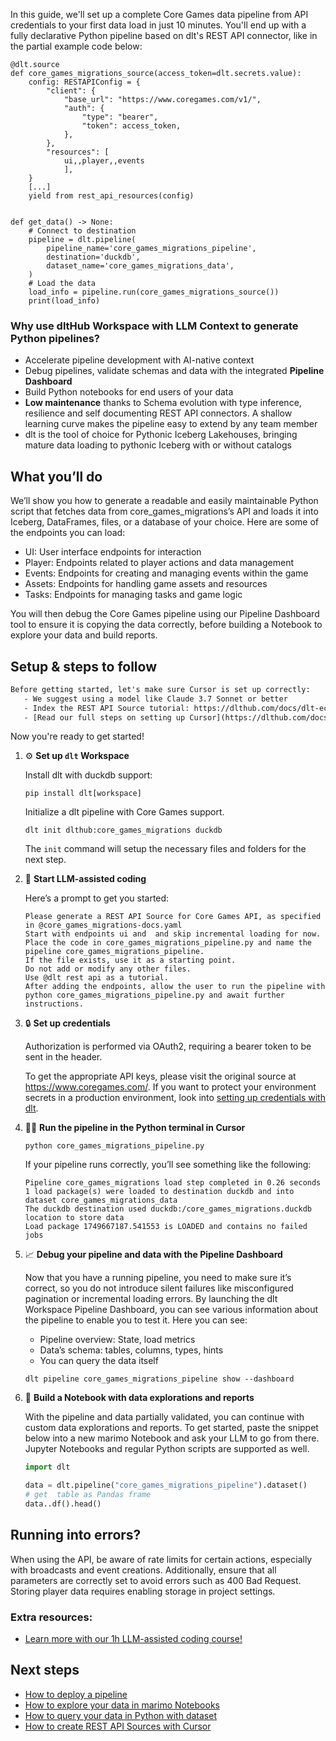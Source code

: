 In this guide, we'll set up a complete Core Games data pipeline from API credentials to your first data load in just 10 minutes. You'll end up with a fully declarative Python pipeline based on dlt's REST API connector, like in the partial example code below:

```python-outcome
@dlt.source
def core_games_migrations_source(access_token=dlt.secrets.value):
    config: RESTAPIConfig = {
        "client": {
            "base_url": "https://www.coregames.com/v1/",
            "auth": {
                "type": "bearer",
                "token": access_token,
            },
        },
        "resources": [
            ui,,player,,events
            ],
    }
    [...]
    yield from rest_api_resources(config)


def get_data() -> None:
    # Connect to destination
    pipeline = dlt.pipeline(
        pipeline_name='core_games_migrations_pipeline',
        destination='duckdb',
        dataset_name='core_games_migrations_data', 
    )
    # Load the data
    load_info = pipeline.run(core_games_migrations_source())
    print(load_info) 
```

### Why use dltHub Workspace with LLM Context to generate Python pipelines?

- Accelerate pipeline development with AI-native context
- Debug pipelines, validate schemas and data with the integrated **Pipeline Dashboard**
- Build Python notebooks for end users of your data
- **Low maintenance** thanks to Schema evolution with type inference, resilience and self documenting REST API connectors. A shallow learning curve makes the pipeline easy to extend by any team member
- dlt is the tool of choice for Pythonic Iceberg Lakehouses, bringing mature data loading to pythonic Iceberg with or without catalogs

## What you’ll do

We’ll show you how to generate a readable and easily maintainable Python script that fetches data from core_games_migrations’s API and loads it into Iceberg, DataFrames, files, or a database of your choice. Here are some of the endpoints you can load:

- UI: User interface endpoints for interaction
- Player: Endpoints related to player actions and data management
- Events: Endpoints for creating and managing events within the game
- Assets: Endpoints for handling game assets and resources
- Tasks: Endpoints for managing tasks and game logic

You will then debug the Core Games pipeline using our Pipeline Dashboard tool to ensure it is copying the data correctly, before building a Notebook to explore your data and build reports.

## Setup & steps to follow

```default
Before getting started, let's make sure Cursor is set up correctly:
   - We suggest using a model like Claude 3.7 Sonnet or better
   - Index the REST API Source tutorial: https://dlthub.com/docs/dlt-ecosystem/verified-sources/rest_api/ and add it to context as **@dlt rest api**
   - [Read our full steps on setting up Cursor](https://dlthub.com/docs/dlt-ecosystem/llm-tooling/cursor-restapi#23-configuring-cursor-with-documentation)
```

Now you're ready to get started!

1. ⚙️ **Set up `dlt` Workspace**
    
    Install dlt with duckdb support:
    ```shell
    pip install dlt[workspace]
    ```

    Initialize a dlt pipeline with Core Games support.
    ```shell
    dlt init dlthub:core_games_migrations duckdb
    ```

    The `init` command will setup the necessary files and folders for the next step.
    
2. 🤠 **Start LLM-assisted coding**
    
    Here’s a prompt to get you started:
    
    ```prompt
    Please generate a REST API Source for Core Games API, as specified in @core_games_migrations-docs.yaml 
    Start with endpoints ui and  and skip incremental loading for now. 
    Place the code in core_games_migrations_pipeline.py and name the pipeline core_games_migrations_pipeline. 
    If the file exists, use it as a starting point. 
    Do not add or modify any other files. 
    Use @dlt rest api as a tutorial. 
    After adding the endpoints, allow the user to run the pipeline with python core_games_migrations_pipeline.py and await further instructions.
    ```

    
3. 🔒 **Set up credentials** 
    
    Authorization is performed via OAuth2, requiring a bearer token to be sent in the header.
    
    To get the appropriate API keys, please visit the original source at https://www.coregames.com/.
    If you want to protect your environment secrets in a production environment, look into [setting up credentials with dlt](https://dlthub.com/docs/walkthroughs/add_credentials).
    
4. 🏃‍♀️ **Run the pipeline in the Python terminal in Cursor**
    
    ```shell
    python core_games_migrations_pipeline.py
    ```
    
    If your pipeline runs correctly, you’ll see something like the following:
    
    ```shell
    Pipeline core_games_migrations load step completed in 0.26 seconds
    1 load package(s) were loaded to destination duckdb and into dataset core_games_migrations_data
    The duckdb destination used duckdb:/core_games_migrations.duckdb location to store data
    Load package 1749667187.541553 is LOADED and contains no failed jobs
    ```
    
5. 📈 **Debug your pipeline and data with the Pipeline Dashboard**

    Now that you have a running pipeline, you need to make sure it’s correct, so you do not introduce silent failures like misconfigured pagination or incremental loading errors. By launching the dlt Workspace Pipeline Dashboard, you can see various information about the pipeline to enable you to test it. Here you can see:
    - Pipeline overview: State, load metrics
    - Data’s schema: tables, columns, types, hints
    - You can query the data itself
    
    ```shell
    dlt pipeline core_games_migrations_pipeline show --dashboard
    ```
    
6. 🐍 **Build a Notebook with data explorations and reports**

    With the pipeline and data partially validated, you can continue with custom data explorations and reports. To get started, paste the snippet below into a new marimo Notebook and ask your LLM to go from there. Jupyter Notebooks and regular Python scripts are supported as well.

    
    ```python
    import dlt

   data = dlt.pipeline("core_games_migrations_pipeline").dataset()
   # get  table as Pandas frame
   data..df().head()
    ```

## Running into errors?

When using the API, be aware of rate limits for certain actions, especially with broadcasts and event creations. Additionally, ensure that all parameters are correctly set to avoid errors such as 400 Bad Request. Storing player data requires enabling storage in project settings.

### Extra resources:

- [Learn more with our 1h LLM-assisted coding course!](https://www.youtube.com/watch?v=GGid70rnJuM)

## Next steps

- [How to deploy a pipeline](https://dlthub.com/docs/walkthroughs/deploy-a-pipeline)
- [How to explore your data in marimo Notebooks](https://dlthub.com/docs/general-usage/dataset-access/marimo)
- [How to query your data in Python with dataset](https://dlthub.com/docs/general-usage/dataset-access/dataset)
- [How to create REST API Sources with Cursor](https://dlthub.com/docs/dlt-ecosystem/llm-tooling/cursor-restapi)